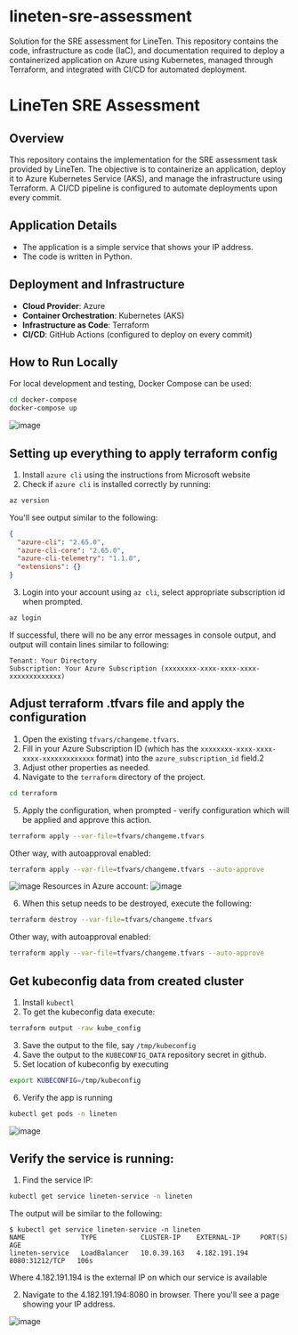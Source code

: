 # lineten-sre-assessment
Solution for the SRE assessment for LineTen. This repository contains the code, infrastructure as code (IaC), and documentation required to deploy a containerized application on Azure using Kubernetes, managed through Terraform, and integrated with CI/CD for automated deployment.



# LineTen SRE Assessment

## Overview
This repository contains the implementation for the SRE assessment task provided by LineTen. The objective is to containerize an application, deploy it to Azure Kubernetes Service (AKS), and manage the infrastructure using Terraform. A CI/CD pipeline is configured to automate deployments upon every commit.

## Application Details
- The application is a simple service that shows your IP address.
- The code is written in Python.

## Deployment and Infrastructure
- **Cloud Provider**: Azure
- **Container Orchestration**: Kubernetes (AKS)
- **Infrastructure as Code**: Terraform
- **CI/CD**: GitHub Actions (configured to deploy on every commit)

## How to Run Locally
For local development and testing, Docker Compose can be used:
```bash
cd docker-compose
docker-compose up
```
![image](https://github.com/user-attachments/assets/5911abcd-4310-4ee4-a889-1ee86c708534)


## Setting up everything to apply terraform config
1. Install `azure cli` using the instructions from Microsoft website
2. Check if `azure cli` is installed correctly by running:
```bash
az version
```
You'll see output similar to the following:
```json
{
  "azure-cli": "2.65.0",
  "azure-cli-core": "2.65.0",
  "azure-cli-telemetry": "1.1.0",
  "extensions": {}
}
```
3. Login into your account using `az cli`, select appropriate subscription id when prompted.
```bash
az login
```
If successful, there will no be any error messages in console output, and output will contain lines similar to following:

```
Tenant: Your Directory
Subscription: Your Azure Subscription (xxxxxxxx-xxxx-xxxx-xxxx-xxxxxxxxxxxxx)
```
## Adjust terraform .tfvars file and apply the configuration

1. Open the existing `tfvars/changeme.tfvars`.
2. Fill in your Azure Subscription ID (which has the `xxxxxxxx-xxxx-xxxx-xxxx-xxxxxxxxxxxxx` format) into the `azure_subscription_id` field.2
3. Adjust other properties as needed.
4. Navigate to the `terraform` directory of the project.
```bash
cd terraform
```
5. Apply the configuration, when prompted - verify configuration which will be applied and approve this action.

```bash
terraform apply --var-file=tfvars/changeme.tfvars
```

Other way, with autoapproval enabled:

```bash
terraform apply --var-file=tfvars/changeme.tfvars --auto-approve
```
![image](https://github.com/user-attachments/assets/8b997443-cd20-4edd-b9a4-80f45873d979)
Resources in Azure account:
![image](https://github.com/user-attachments/assets/96d5d4f5-1ca8-4dbf-aa27-3ed839b2e1f4)


6. When this setup needs to be destroyed, execute the following:
```bash
terraform destroy --var-file=tfvars/changeme.tfvars
```
Other way, with autoapproval enabled:

```bash
terraform apply --var-file=tfvars/changeme.tfvars --auto-approve
```

## Get kubeconfig data from created cluster

1. Install `kubectl`
2. To get the kubeconfig data execute:
```bash
terraform output -raw kube_config
```

3. Save the output to the file, say `/tmp/kubeconfig`
4. Save the output to the `KUBECONFIG_DATA` repository secret in github.
5. Set location of kubeconfig by executing
```bash
export KUBECONFIG=/tmp/kubeconfig
```
6. Verify the app is running
```bash
kubectl get pods -n lineten
```
![image](https://github.com/user-attachments/assets/ac99a448-43db-48ad-a5ba-0fcea64139b7)

## Verify the service is running:

1. Find the service IP:
```bash
kubectl get service lineten-service -n lineten
```

The output will be similar to the following:
```
$ kubectl get service lineten-service -n lineten
NAME              TYPE           CLUSTER-IP    EXTERNAL-IP     PORT(S)          AGE
lineten-service   LoadBalancer   10.0.39.163   4.182.191.194   8080:31212/TCP   106s
```

Where 4.182.191.194 is the external IP on which our service is available

2. Navigate to the 4.182.191.194:8080 in browser. There you'll see a page showing your IP address.

![image](https://github.com/user-attachments/assets/3fa3df01-1b94-429b-9321-f2283889f0cf)

